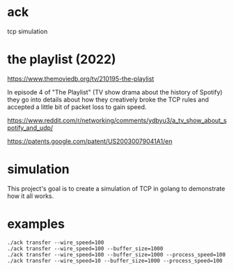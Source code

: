 # ack
tcp simulation

# the playlist (2022)

https://www.themoviedb.org/tv/210195-the-playlist

In episode 4 of "The Playlist" (TV show drama about the history of Spotify) they
go into details about how they creatively broke the TCP rules and accepted
a little bit of packet loss to gain speed.

https://www.reddit.com/r/networking/comments/ydbyu3/a_tv_show_about_spotify_and_udp/

https://patents.google.com/patent/US20030079041A1/en

# simulation

This project's goal is to create a simulation of TCP in golang to demonstrate how
it all works.

# examples

```
./ack transfer --wire_speed=100
./ack transfer --wire_speed=100 --buffer_size=1000
./ack transfer --wire_speed=100 --buffer_size=1000 --process_speed=100
./ack transfer --wire_speed=10 --buffer_size=1000 --process_speed=100
```
